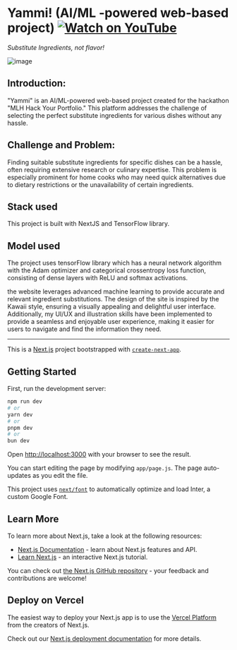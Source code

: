 # Yammi! (AI/ML -powered web-based project) <a href="https://www.youtube.com/watch?v=EQTS5MBi_b4" target="_blank"><img src="https://img.shields.io/badge/Watch-YouTube-red.svg?logo=youtube&style=for-the-badge" alt="Watch on YouTube"></a>

*Substitute Ingredients, not flavor!*

![image](https://github.com/user-attachments/assets/9f6fe97f-79b6-493f-b6c4-90d338c27a65)


## Introduction:

"Yammi" is an AI/ML-powered web-based project created for the hackathon "MLH Hack Your Portfolio." This platform addresses the challenge of selecting the perfect substitute ingredients for various dishes without any hassle.


## Challenge and Problem:

Finding suitable substitute ingredients for specific dishes can be a hassle, often requiring extensive research or culinary expertise. This problem is especially prominent for home cooks who may need quick alternatives due to dietary restrictions or the unavailability of certain ingredients.

## Stack used

This project is built with NextJS and TensorFlow library.

## Model used
The project uses tensorFlow library which has a neural network algorithm with the Adam optimizer and categorical crossentropy loss function, consisting of dense layers with ReLU and softmax activations.

the website leverages advanced machine learning to provide accurate and relevant ingredient substitutions. The design of the site is inspired by the Kawaii style, ensuring a visually appealing and delightful user interface. Additionally, my UI/UX and illustration skills have been implemented to provide a seamless and enjoyable user experience, making it easier for users to navigate and find the information they need.

-----------------------------------------------------------------------------------------------

This is a [Next.js](https://nextjs.org/) project bootstrapped with [`create-next-app`](https://github.com/vercel/next.js/tree/canary/packages/create-next-app).

## Getting Started

First, run the development server:

```bash
npm run dev
# or
yarn dev
# or
pnpm dev
# or
bun dev
```

Open [http://localhost:3000](http://localhost:3000) with your browser to see the result.

You can start editing the page by modifying `app/page.js`. The page auto-updates as you edit the file.

This project uses [`next/font`](https://nextjs.org/docs/basic-features/font-optimization) to automatically optimize and load Inter, a custom Google Font.

## Learn More

To learn more about Next.js, take a look at the following resources:

- [Next.js Documentation](https://nextjs.org/docs) - learn about Next.js features and API.
- [Learn Next.js](https://nextjs.org/learn) - an interactive Next.js tutorial.

You can check out [the Next.js GitHub repository](https://github.com/vercel/next.js/) - your feedback and contributions are welcome!

## Deploy on Vercel

The easiest way to deploy your Next.js app is to use the [Vercel Platform](https://vercel.com/new?utm_medium=default-template&filter=next.js&utm_source=create-next-app&utm_campaign=create-next-app-readme) from the creators of Next.js.

Check out our [Next.js deployment documentation](https://nextjs.org/docs/deployment) for more details.
